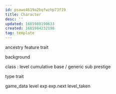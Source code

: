 ```yaml
---
id: psawo4619a2bqfwzhp73f19
title: Character
desc: ''
updated: 1685988190633
created: 1685984232198
tag: template
---
```


ancestry
  feature
  trait

background

class : level
  cumulative
  base / generic
  sub
  prestige

type
  trait

game_data
  level
  exp
    exp.next
  level_taken
